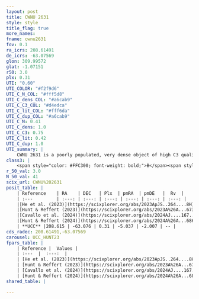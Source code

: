 ```yaml
---
layout: post
title: CWNU 2631
style: style
title_flag: true
more_names: 
fname: cwnu2631
fov: 0.1
ra_icrs: 208.61491
de_icrs: -63.07569
glon: 309.99572
glat: -1.07151
r50: 3.0
plx: 0.31
UTI: "0.60"
UTI_COLOR: "#f2f9d6"
UTI_C_N_COL: "#fff5d8"
UTI_C_dens_COL: "#a6cab9"
UTI_C_C3_COL: "#d4edca"
UTI_C_lit_COL: "#fff6da"
UTI_C_dup_COL: "#a6cab9"
UTI_C_N: 0.41
UTI_C_dens: 1.0
UTI_C_C3: 0.75
UTI_C_lit: 0.42
UTI_C_dup: 1.0
UTI_summary: |
    CWNU 2631 is a poorly populated, very dense object of high C3 quality. It was recently reported in the literature.
class3: |
    <span style="color: #FFC300; font-weight: bold;">B</span><span style="color: green; font-weight: bold;">A</span>
r_50_val: 3.0
N_50_val: 41
scix_url: CWNU%202631
posit_table: |
    | Reference    | RA    | DEC   | Plx  | pmRA  | pmDE   |  Rv  |
    | :---         | :---: | :---: | :---: | :---: | :---: | :---: |
    |[He et al. (2023)](https://scixplorer.org/abs/2023ApJS..264....8H) | 208.63 | -63.077 | 0.328 | -5.034 | -2.003 | -49.19 |
    |[Hunt & Reffert (2023)](https://scixplorer.org/abs/2023A%26A...673A.114H) | 208.591 | -63.08 | 0.301 | -5.073 | -2.03 | -35.606 |
    |[Cavallo et al. (2024)](https://scixplorer.org/abs/2024AJ....167...12C) | 209.209 | -63.019 | 0.301 | -- | -- | -- |
    |[Hunt & Reffert (2024)](https://scixplorer.org/abs/2024A%26A...686A..42H) | 208.591 | -63.08 | 0.301 | -5.073 | -2.03 | -35.606 |
    | **UCC** |208.615 | -63.076 | 0.31 | -5.037 | -2.007 | -- | 
cds_radec: 208.61491,-63.07569
carousel: UCC_HUNT23
fpars_table: |
    | Reference |  Values |
    | :---  |  :---:  |
    | [He et al. (2023)](https://scixplorer.org/abs/2023ApJS..264....8H) | `A0=3.9, m-M=12.1, logAge=8.0` |
    | [Hunt & Reffert (2023)](https://scixplorer.org/abs/2023A%26A...673A.114H) | `AV50=3.085, diffAV50=2.777, MOD50=12.399, logAge50=7.551` |
    | [Cavallo et al. (2024)](https://scixplorer.org/abs/2024AJ....167...12C) | `AV50=3.4, dMod50=12.21, logAge50=7.87, [Fe/H]50=0.08` |
    | [Hunt & Reffert (2024)](https://scixplorer.org/abs/2024A%26A...686A..42H) | `MassJ=450.890` |
shared_table: |
    
---
```

